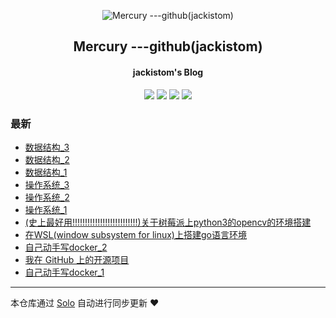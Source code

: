 <p align="center"><img alt="Mercury ---github(jackistom)" src="https://static.b3log.org/images/brand/solo-32.png"></p><h2 align="center">
Mercury ---github(jackistom)
</h2>

<h4 align="center">jackistom's Blog</h4>
<p align="center"><a title="Mercury ---github(jackistom)" target="_blank" href="https://github.com/jackistom/solo-blog"><img src="https://img.shields.io/github/last-commit/jackistom/solo-blog.svg?style=flat-square&color=FF9900"></a>
<a title="GitHub repo size in bytes" target="_blank" href="https://github.com/jackistom/solo-blog"><img src="https://img.shields.io/github/repo-size/jackistom/solo-blog.svg?style=flat-square"></a>
<a title="Solo Version" target="_blank" href="https://github.com/88250/solo/releases"><img src="https://img.shields.io/badge/solo-3.6.7-f1e05a.svg?style=flat-square&color=blueviolet"></a>
<a title="Hits" target="_blank" href="https://github.com/88250/hits"><img src="https://hits.b3log.org/jackistom/solo-blog.svg"></a></p>

### 最新

* [数据结构_3](https://www.jeffjiang.top/articles/2019/12/12/1576112400740.html)
* [数据结构_2](https://www.jeffjiang.top/articles/2019/12/08/1575796614344.html)
* [数据结构_1](https://www.jeffjiang.top/articles/2019/12/07/1575725928106.html)
* [操作系统_3](https://www.jeffjiang.top/articles/2019/12/07/1575720141507.html)
* [操作系统_2](https://www.jeffjiang.top/articles/2019/12/07/1575711126432.html)
* [操作系统_1](https://www.jeffjiang.top/articles/2019/12/06/1575604240406.html)
* [(史上最好用!!!!!!!!!!!!!!!!!!!!!!!!!!)关于树莓派上python3的opencv的环境搭建](https://www.jeffjiang.top/articles/2019/12/06/1575604218543.html)
* [在WSL(window subsystem for linux)上搭建go语言环境](https://www.jeffjiang.top/articles/2019/11/27/1574841991080.html)
* [自己动手写docker_2](https://www.jeffjiang.top/articles/2019/11/27/1574840111490.html)
* [我在 GitHub 上的开源项目](https://www.jeffjiang.top/my-github-repos)
* [自己动手写docker_1](https://www.jeffjiang.top/articles/2019/11/25/1574672890033.html)



---

本仓库通过 [Solo](https://github.com/88250/solo) 自动进行同步更新 ❤️ 